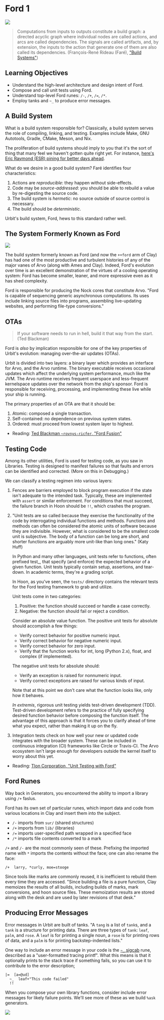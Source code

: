 # Ford 1

![](../img/11-header-nasa-1.png)

> Computations from inputs to outputs constitute a build graph: a directed acyclic graph where individual nodes are called actions, and arcs are called dependencies. The signals are called artifacts, and, by extension, the inputs to the action that generate one of them are also called its dependencies. (François-René Rideau (Faré), ["Build Systems"](https://ngnghm.github.io/blog/2016/04/26/chapter-9-build-systems/))

## Learning Objectives

- Understand the high-level architecture and design intent of Ford.
- Compose and call unit tests using Ford.
- Understand top-level Ford runes: `/-`, `/+`, `/=`, `/*`.
- Employ tanks and `~_` to produce error messages.

## A Build System

What is a build system responsible for? Classically, a build system serves the role of compiling, linking, and testing. Examples include Make, GNU Autotools, Gradle, CMake, Meson, and Nix.

The proliferation of build systems should imply to you that it's the sort of thing that many feel we haven't gotten quite right yet. For instance, [here's Eric Raymond (ESR) pining for better days ahead](http://esr.ibiblio.org/?p=8581).

What do we desire in a good build system? Faré identifies four characteristics:

1. Actions are _reproducible_: they happen without side-effects.
2. Code may be _source-addressed_: you should be able to rebuild a value by re-digesting the source code.
3. The build system is _hermetic_: no source outside of source control is necessary.
4. The build should be _deterministic_.

Urbit's build system, Ford, hews to this standard rather well.

## The System Formerly Known as Ford

![](../img/11-header-nasa-2.png)

The build system formerly known as Ford (and now the `++ford` arm of Clay) has had one of the most productive and turbulent histories of any of the major vanes of Arvo (along with Ames and Clay). Indeed, Ford's evolution over time is an excellent demonstration of the virtues of a cooling operating system: Ford has become smaller, leaner, and more expressive even as it has shed complexity.

Ford is responsible for producing the Nock cores that constitute Arvo. "Ford is capable of sequencing generic asynchronous computations. Its uses include linking source files into programs, assembling live-updating websites, and performing file-type conversions."

## OTAs

> If your software needs to run in hell, build it that way from the start. (Ted Blackman)

Ford is _also_ by implication responsible for one of the key properties of Urbit's evolution: managing over-the-air updates (OTAs).

Urbit is divided into two layers: a binary layer which provides an interface for Arvo, and the Arvo runtime. The binary executable receives occasional updates which affect the underlying system performance, much like the JVM. The Arvo runtime receives frequent userspace and less-frequent kernelspace updates over the network from the ship's sponsor. Ford is responsible for receiving, processing, and implementing these live while your ship is running.

The primary properties of an OTA are that it should be:

1.  Atomic: composed a single transaction.
2.  Self-contained: no dependence on previous system states.
3.  Ordered: must proceed from lowest system layer to highest.

- Reading: [Ted Blackman `~rovnys-ricfer`, "Ford Fusion"](https://urbit.org/blog/ford-fusion/)

## Testing Code

Among its other utilities, Ford is used for testing code, as you saw in Libraries. Testing is designed to manifest failures so that faults and errors can be identified and corrected. (More on this in Debugging.)

We can classify a testing regimen into various layers:

1.  Fences are barriers employed to block program execution if the state isn't adequate to the intended task. Typically, these are implemented with `assert` or similar enforcement. For conditions that must succeed, the failure branch in Hoon should be `!!`, which crashes the program.

2.  "Unit tests are so called because they exercise the functionality of the code by interrogating individual functions and methods. Functions and methods can often be considered the atomic units of software because they are indivisible. However, what is considered to be the smallest code unit is subjective. The body of a function can be long are short, and shorter functions are arguably more unit-like than long ones." (Katy Huff)

    In Python and many other languages, unit tests refer to functions, often prefixed test\_, that specify (and enforce) the expected behavior of a given function. Unit tests typically contain setup, assertions, and tear-down. In academic terms, they're a grading script.

    In Hoon, as you've seen, the `tests/` directory contains the relevant tests for the Ford testing framework to grab and utilize.

    Unit tests come in two categories:

    1.  Positive: the function should succeed or handle a case correctly.
    2.  Negative: the function should fail or reject a condition.

    Consider an absolute value function. The positive unit tests for absolute should accomplish a few things:

    - Verify correct behavior for positive numeric input.
    - Verify correct behavior for negative numeric input.
    - Verify correct behavior for zero input.
    - Verify that the function works for int, long (Python 2.x), float, and complex (if implemented).

    The negative unit tests for absolute should:

    - Verify an exception is raised for nonnumeric input.
    - Verify correct exceptions are raised for various kinds of input.

    Note that at this point we don't care what the function looks like, only how it behaves.

    _In extremis_, rigorous unit testing yields test-driven development (TDD). Test-driven development refers to the practice of fully specifying desired function behavior before composing the function itself. The advantage of this approach is that it forces you to clarify ahead of time what you expect, rather than making it up on the fly.

3.  Integration tests check on how well your new or updated code integrates with the broader system. These can be included in continuous integration (CI) frameworks like Circle or Travis-CI. The Arvo ecosystem isn't large enough for developers outside the kernel itself to worry about this yet.

- Reading: [Tlon Corporation, "Unit Testing with Ford"](https://web.archive.org/web/20200614210451/https://urbit.org/docs/hoon/hoon-school/test-sets/)

## Ford Runes

Way back in Generators, you encountered the ability to import a library using `/+` faslus.

Ford has its own set of particular runes, which import data and code from various locations in Clay and insert them into the subject.

- `/-` imports from `sur/` (shared structures)
- `/+` imports from `lib/` (libraries)
- `/=` imports user-specified path wrapped in a specified face
- `/*` imports file contents converted to a mark

`/+` and `/-` are the most commonly seen of these. Prefixing the imported name with `*` imports the contents without the face; one can also rename the face:

```hoon
/+  larry, *curly, moe=stooge
```

Since tools like marks are commonly reused, it is inefficient to rebuild them every time they are accessed. "Since building a file is a pure function, Clay memoizes the results of all builds, including builds of marks, mark conversions, and hoon source files. These memoization results are stored along with the desk and are used by later revisions of that desk."

## Producing Error Messages

Error messages in Urbit are built of tanks. "A `tang` is a list of `tank`s, and a `tank` is a structure for printing data. There are three types of `tank`: `leaf`, `palm`, and `rose`. A `leaf` is for printing a single noun, a `rose` is for printing rows of data, and a `palm` is for printing backstep-indented lists."

One way to include an error message in your code is the [`~_` sigcab](https://urbit.org/docs/reference/hoon-expressions/rune/sig/#sigcab) rune, described as a "user-formatted tracing printf". What this means is that it optionally prints to the stack trace if something fails, so you can use it to contribute to the error description[:](https://upload.wikimedia.org/wikipedia/commons/a/a7/Sv-Dag_Hammarskj%C3%B6ld.ogg) <!-- egg -->

```hoon
|=  [a=@ud]
  ~_  leaf+"This code failed"
  !!
```

When you compose your own library functions, consider include error messages for likely failure points. We'll see more of these as we build `%ask` generators.

![](../img/11-header-nasa-3.png)
